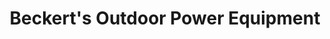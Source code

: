 ---
title: "Beckert's Outdoor Power Equipment"
url: /zanesville/beckerts-outdoor-power-equipment/
shop: Baustoffe
---